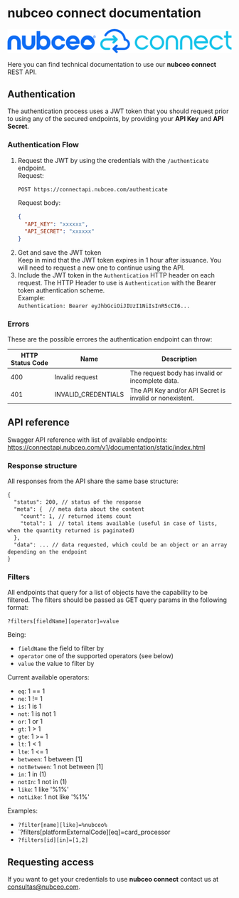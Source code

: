 # **nubceo connect** documentation

![nubceo connect](https://raw.githubusercontent.com/nubceo/nubceo-connect-doc/master/nubceo_connect_logo_1024w.png)

Here you can find technical documentation to use our **nubceo connect** REST API.

## Authentication

The authentication process uses a JWT token that you should request prior to using any of the secured endpoints, by providing your **API Key** and **API Secret**.

### Authentication Flow
  
1. Request the JWT by using the credentials with the `/authenticate` endpoint.  
   Request:
   ```
   POST https://connectapi.nubceo.com/authenticate
   ```
   Request body:
   ```json
   {
     "API_KEY": "xxxxxx",
     "API_SECRET": "xxxxxx"
   }
   ```
2. Get and save the JWT token  
   Keep in mind that the JWT token expires in 1 hour after issuance. You will need to request a new one to continue using the API.
3. Include the JWT token in the `Authentication` HTTP header on each request.
   The HTTP Header to use is `Authentication` with the Bearer token authentication scheme.  
   Example:  
   `Authentication: Bearer eyJhbGciOiJIUzI1NiIsInR5cCI6...`

### Errors

These are the possible errores the authentication endpoint can throw:

| HTTP Status Code  | Name  | Description  |
| ------------- | ------------- | ------------- |
| 400  | Invalid request | The request body has invalid or incomplete data. |
| 401  | INVALID_CREDENTIALS | The API Key and/or API Secret is invalid or nonexistent. |

## API reference

Swagger API reference with list of available endpoints:  
https://connectapi.nubceo.com/v1/documentation/static/index.html

### Response structure

All responses from the API share the same base structure:
```jsonc
{
  "status": 200, // status of the response
  "meta": {  // meta data about the content
    "count": 1, // returned items count
    "total": 1  // total items available (useful in case of lists, when the quantity returned is paginated)
  },
  "data": ... // data requested, which could be an object or an array depending on the endpoint
}
```

### Filters

All endpoints that query for a list of objects have the capability to be filtered. The filters should be passed as GET query params in the following format:
```
?filters[fieldName][operator]=value
```
Being:
- `fieldName` the field to filter by
- `operator` one of the supported operators (see below)
- `value` the value to filter by

Current available operators:
- `eq`: 1 == 1
- `ne`: 1 != 1
- `is`: 1 is 1
- `not`: 1 is not 1
- `or`: 1 or 1
- `gt`: 1 > 1
- `gte`: 1 >= 1
- `lt`: 1 < 1
- `lte`: 1 <= 1
- `between`: 1 between [1]
- `notBetween`: 1 not between [1]
- `in`: 1 in (1)
- `notIn`: 1 not in (1)
- `like`: 1 like '%1%'
- `notLike`: 1 not like '%1%'

Examples:
- `?filter[name][like]=%nubceo%`
- `?filters[platformExternalCode][eq]=card_processor
- `?filters[id][in]=[1,2]`

## Requesting access

If you want to get your credentials to use **nubceo connect** contact us at consultas@nubceo.com.
